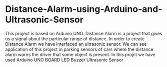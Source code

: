 # Distance-Alarm-using-Arduino-and-Ultrasonic-Sensor
This project is based on Arduino UNO. Distance Alarm is a project that gives us a signal about the particular range of distance. In order to create Distance Alarm we have interfaced an ultrasonic sensor. 
We can see application of this project in parking sensors of cars where the distance alarm warns the driver that some object is present.
In this projct we have used 
Arduino UNO BOARD
LED
Buzzer
Ultrasonic Sensor
